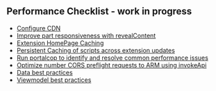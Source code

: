 
<tags
    ms.service="portalfx"
    ms.workload="portalfx"
    ms.tgt_pltfrm="portalfx"
    ms.devlang="portalfx"
    ms.topic="get-started-article"
    ms.date="10/09/2015"
    ms.author="nickharris"/>

<a name="performance-checklist-work-in-progress"></a>
## Performance Checklist - work in progress

- [Configure CDN](portalfx-cdn.md)
- [Improve part responsiveness with revealContent](portalfx-parts-revealContent.md)
- [Extension HomePage Caching](portalfx-extension-homepage-caching.md)
- [Persistent Caching of scripts across extension updates](portalfx-extension-persistent-caching-of-scripts.md)
- [Run portalcop to identify and resolve common performance issues](portalfx-performance-portalcop.md)
- [Optimize number CORS preflight requests to ARM using invokeApi](portalfx-data-query.md)
- [Data best practices](portalfx-performance.md)
- [Viewmodel best practices](portalfx-view-model-best-practices.md)